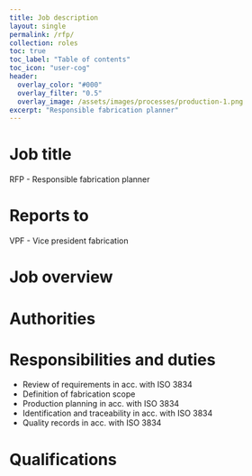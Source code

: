 ```yaml
---
title: Job description
layout: single
permalink: /rfp/
collection: roles
toc: true
toc_label: "Table of contents"
toc_icon: "user-cog"
header:
  overlay_color: "#000"
  overlay_filter: "0.5"
  overlay_image: /assets/images/processes/production-1.png
excerpt: "Responsible fabrication planner"
---
```

# Job title
RFP - Responsible fabrication planner

# Reports to
VPF - Vice president fabrication

# Job overview

# Authorities

# Responsibilities and duties
 * Review of requirements in acc. with ISO 3834
 * Definition of fabrication scope
 * Production planning in acc. with ISO 3834
 * Identification and traceability in acc. with ISO 3834
 * Quality records in acc. with ISO 3834

# Qualifications
